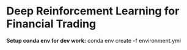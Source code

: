 # Deep Reinforcement Learning for Financial Trading

**Setup conda env for dev work:** conda env create -f environment.yml